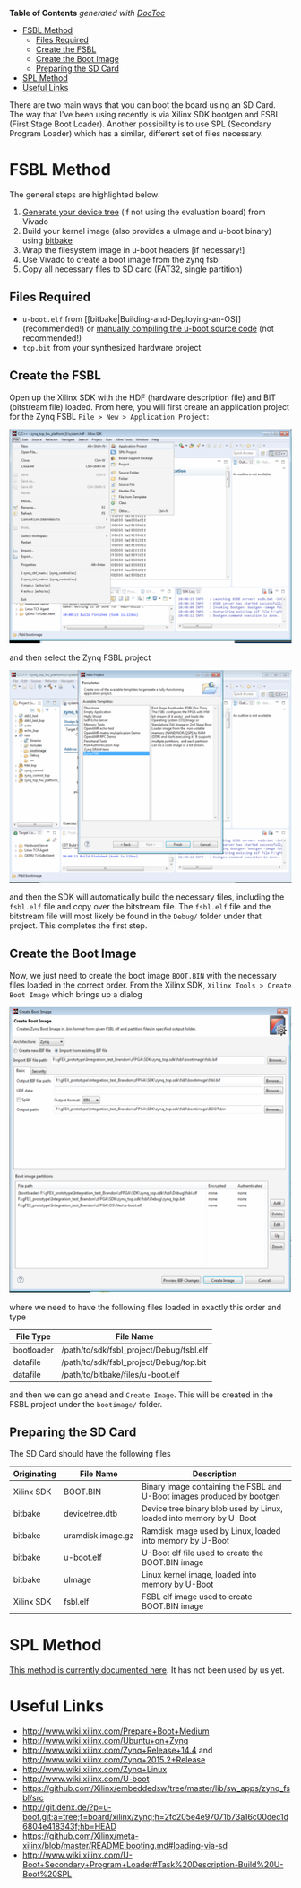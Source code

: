 <!-- START doctoc generated TOC please keep comment here to allow auto update -->
<!-- DON'T EDIT THIS SECTION, INSTEAD RE-RUN doctoc TO UPDATE -->
**Table of Contents**  *generated with [DocToc](https://github.com/thlorenz/doctoc)*

- [FSBL Method](#fsbl-method)
  - [Files Required](#files-required)
  - [Create the FSBL](#create-the-fsbl)
  - [Create the Boot Image](#create-the-boot-image)
  - [Preparing the SD Card](#preparing-the-sd-card)
- [SPL Method](#spl-method)
- [Useful Links](#useful-links)

<!-- END doctoc generated TOC please keep comment here to allow auto update -->

There are two main ways that you can boot the board using an SD Card. The way that I've been using recently is via Xilinx SDK bootgen and FSBL (First Stage Boot Loader). Another possibility is to use SPL (Secondary Program Loader) which has a similar, different set of files necessary.

# FSBL Method

The general steps are highlighted below:

1. [Generate your device tree](http://www.wiki.xilinx.com/Build+Device+Tree+Blob) (if not using the evaluation board) from Vivado
1. Build your kernel image (also provides a uImage and u-boot binary) using [bitbake](https://en.wikipedia.org/wiki/BitBake)
1. Wrap the filesystem image in u-boot headers [if necessary!]
1. Use Vivado to create a boot image from the zynq fsbl
1. Copy all necessary files to SD card (FAT32, single partition)

## Files Required

- `u-boot.elf` from [[bitbake|Building-and-Deploying-an-OS]] (recommended!) or [manually compiling the u-boot source code](http://www.wiki.xilinx.com/Build+U-Boot) (not recommended!)
- `top.bit` from your synthesized hardware project

## Create the FSBL

Open up the Xilinx SDK with the HDF (hardware description file) and BIT (bitstream file) loaded. From here, you will first create an application project for the Zynq FSBL `File > New > Application Project`:

![new application project](images/new_application_project.png)

and then select the Zynq FSBL project

![zynq fsbl wizard](images/zynq_fsbl_wizard.png)

and then the SDK will automatically build the necessary files, including the `fsbl.elf` file and copy over the bitstream file. The `fsbl.elf` file and the bitstream file will most likely be found in the `Debug/` folder under that project. This completes the first step.

## Create the Boot Image

Now, we just need to create the boot image `BOOT.BIN` with the necessary files loaded in the correct order. From the Xilinx SDK, `Xilinx Tools > Create Boot Image` which brings up a dialog

![create boot image dialog](images/create_boot_image_dialog.png)

where we need to have the following files loaded in exactly this order and type

| File Type             | File Name                                |
------------------------|-------------------------------------------
bootloader              | /path/to/sdk/fsbl_project/Debug/fsbl.elf |
datafile                | /path/to/sdk/fsbl_project/Debug/top.bit  |
datafile                | /path/to/bitbake/files/u-boot.elf        |

and then we can go ahead and `Create Image`. This will be created in the FSBL project under the `bootimage/` folder.

## Preparing the SD Card

The SD Card should have the following files

| Originating | File Name             | Description                                                           |
|-------------|-----------------------|------------------------------------------------------------------------
  Xilinx SDK  | BOOT.BIN              | Binary image containing the FSBL and U-Boot images produced by bootgen
  bitbake     | devicetree.dtb        | Device tree binary blob used by Linux, loaded into memory by U-Boot
  bitbake     | uramdisk.image.gz     | Ramdisk image used by Linux, loaded into memory by U-Boot
  bitbake     | u-boot.elf            | U-Boot elf file used to create the BOOT.BIN image
  bitbake     | uImage                | Linux kernel image, loaded into memory by U-Boot
  Xilinx SDK  | fsbl.elf              | FSBL elf image used to create BOOT.BIN image


# SPL Method

[This method is currently documented here](https://github.com/Xilinx/meta-xilinx/blob/master/README.booting.md#loading-via-sd). It has not been used by us yet.

# Useful Links

- http://www.wiki.xilinx.com/Prepare+Boot+Medium
- http://www.wiki.xilinx.com/Ubuntu+on+Zynq
- http://www.wiki.xilinx.com/Zynq+Release+14.4 and http://www.wiki.xilinx.com/Zynq+2015.2+Release
- http://www.wiki.xilinx.com/Zynq+Linux
- http://www.wiki.xilinx.com/U-boot
- https://github.com/Xilinx/embeddedsw/tree/master/lib/sw_apps/zynq_fsbl/src
- http://git.denx.de/?p=u-boot.git;a=tree;f=board/xilinx/zynq;h=2fc205e4e97071b73a16c00dec1d6804e418343f;hb=HEAD
- https://github.com/Xilinx/meta-xilinx/blob/master/README.booting.md#loading-via-sd
- http://www.wiki.xilinx.com/U-Boot+Secondary+Program+Loader#Task%20Description-Build%20U-Boot%20SPL
